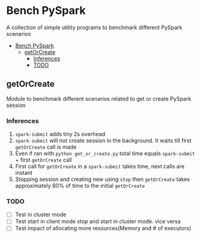 # Bench PySpark

A collection of simple utility programs to benchmark different PySpark scenarios

- [Bench PySpark](#bench-pyspark)
  - [getOrCreate](#getorcreate)
    - [Inferences](#inferences)
    - [TODO](#todo)

## getOrCreate

Module to benchmark different scenarios related to get or create PySpark session

### Inferences

1. `spark-submit` adds tiny 2s overhead
2. `spark-submit` will not create session in the background. It waits till first
   `getOrCreate` call is made
3. Even if ran with `python get_or_create.py` total time equals `spark-submit` + first
    `getOrCreate` call
4. First call for `getOrCreate` in a `spark-submit` takes time, next calls are instant
5. Stopping session and creating new using `stop` then `getOrCreate` takes approximately
   80% of time to the initial `getOrCreate`

### TODO

- [ ] Test in cluster mode
- [ ] Test start in client mode stop and start in cluster mode. vice versa
- [ ] Test impact of allocating more resources(Memory and # of executors)
